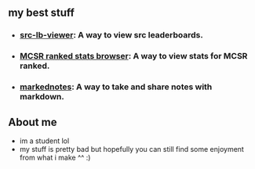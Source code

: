 ## my best stuff

- ### [src-lb-viewer](https://github.com/nacho-cs/src-lb-viewer): A way to view src leaderboards.
- ### [MCSR ranked stats browser](https://github.com/nacho-cs/nacho-cs.github.io): A way to view stats for MCSR ranked.
- ### [markednotes](https://github.com/nacho-cs/markednotes): A way to take and share notes with markdown.

## About me

- im a student lol
- my stuff is pretty bad but hopefully you can still find some enjoyment from what i make ^^ :)
